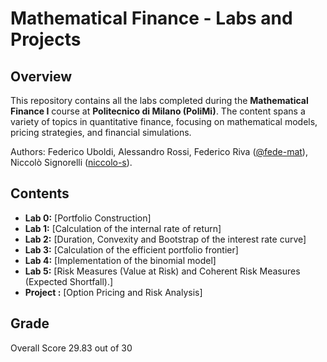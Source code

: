# Mathematical Finance - Labs and Projects

## Overview

This repository contains all the labs completed during the **Mathematical Finance I** course at **Politecnico di Milano (PoliMi)**. The content spans a variety of topics in quantitative finance, focusing on mathematical models, pricing strategies, and financial simulations.

Authors: Federico Uboldi, Alessandro Rossi, Federico Riva ([@fede-mat](https://github.com/fede-mat)), Niccolò Signorelli ([niccolo-s](https://github.com/niccolo-s)).

## Contents
- **Lab 0:** [Portfolio Construction]
- **Lab 1:** [Calculation of the internal rate of return]
- **Lab 2:** [Duration, Convexity and Bootstrap of the interest rate curve]
- **Lab 3:** [Calculation of the efficient portfolio frontier]
- **Lab 4:** [Implementation of the binomial model]
- **Lab 5:** [Risk Measures (Value at Risk) and Coherent Risk Measures (Expected Shortfall).]
- **Project :** [Option Pricing and Risk Analysis] 
## Grade
Overall Score 29.83 out of 30 
